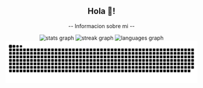 <div align="center">
  <h2 align="center">Hola 👋!</h2>

<p>-- Informacion sobre mi --</p>
</div>

<div align="center">
  <img src="https://github-readme-stats.vercel.app/api?username=israc0d33&hide_title=false&hide_rank=false&show_icons=true&include_all_commits=true&count_private=true&disable_animations=false&theme=bear&locale=en&hide_border=false" height="150" alt="stats graph"  />
  <img src="https://streak-stats.demolab.com?user=israc0d33&locale=en&mode=daily&theme=bear&hide_border=false&border_radius=5" height="150" alt="streak graph"  />
  <img src="https://github-readme-stats.vercel.app/api/top-langs?username=israc0d33&locale=en&hide_title=false&layout=compact&card_width=320&langs_count=5&theme=bear&hide_border=false" height="150" alt="languages graph"  />

  
</div>

<img src="https://raw.githubusercontent.com/israc0d33/israc0d33/output/snake.svg" alt="Snake animation">
